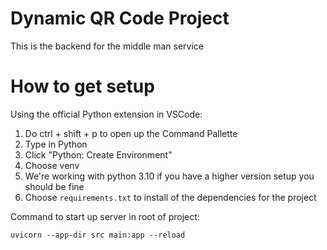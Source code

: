 # Dynamic QR Code Project

This is the backend for the middle man service

# How to get setup
Using the official Python extension in VSCode:
1. Do ctrl + shift + p to open up the Command Pallette
2. Type in Python
3. Click "Python: Create Environment"
4. Choose venv
5. We're working with python 3.10 if you have a higher version setup you should be fine
6. Choose `requirements.txt` to install of the dependencies for the project

Command to start up server in root of project:
``` shell
uvicorn --app-dir src main:app --reload
```